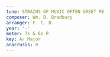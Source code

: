 ```yaml
---
tune: STRAINS OF MUSIC OFTEN GREET ME
composer: Wm. B. Bradbury
arranger: F. E. B.
year: '-'
meter: 7s & 6s P.
key: A♭ Major
anacrusis: 0
---
```

